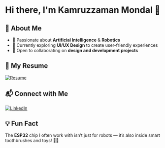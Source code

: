 # Hi there, I'm Kamruzzaman Mondal 👋

## 🚀 About Me
- 🤖 Passionate about **Artificial Intelligence** & **Robotics**  
- 🎨 Currently exploring **UI/UX Design** to create user-friendly experiences  
- 🤝 Open to collaborating on **design and development projects**  

## 📄 My Resume
[![Resume](https://img.shields.io/badge/Download-Resume-green)](https://drive.google.com/drive/u/1/folders/11m9LzoXeL5qeWlDGeuZVhHk7MTbmfP6S)

## 📬 Connect with Me
[![LinkedIn](https://img.shields.io/badge/LinkedIn-Connect-blue)](https://www.linkedin.com/in/kamruzzaman-mondal-34a500319/)

## 💡 Fun Fact
The **ESP32** chip I often work with isn’t just for robots — it’s also inside smart toothbrushes and toys! 🦷🤖


<!---
kamru03/kamru03 is a ✨ special ✨ repository because its `README.md` (this file) appears on your GitHub profile.
You can click the Preview link to take a look at your changes.
--->
